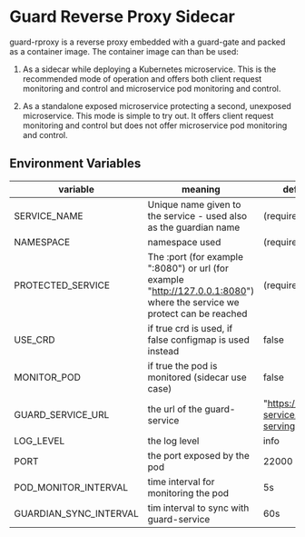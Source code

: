 # Guard Reverse Proxy Sidecar

guard-rproxy is a reverse proxy embedded with a guard-gate and packed as a container image. The container image can than be used:

1. As a sidecar while deploying a Kubernetes microservice. This is the recommended mode of operation and offers both client request monitoring and control and microservice pod monitoring and control.

1. As a standalone exposed microservice protecting a second, unexposed microservice. This mode is simple to try out. It offers client request monitoring and control but does not offer microservice pod monitoring and control.

## Environment Variables

| variable | meaning | default |
| -------- | ------- | --------|
| SERVICE_NAME | Unique name given to the service  - used also as the guardian name | (required) |
| NAMESPACE | namespace used | (required)  |
| PROTECTED_SERVICE | The :port (for example ":8080") or url (for example "http://127.0.0.1:8080") where the service we protect can be reached | (required) |
| USE_CRD | if true crd is used, if false configmap is used instead | false |
| MONITOR_POD | if true the pod is monitored (sidecar use case) | false |
| GUARD_SERVICE_URL | the url of the guard-service | "https://guard-service.knative-serving" |
| LOG_LEVEL | the log level | info |
| PORT | the port exposed by the pod | 22000 |
| POD_MONITOR_INTERVAL | time interval for monitoring the pod | 5s |
| GUARDIAN_SYNC_INTERVAL | tim interval to sync with guard-service | 60s |
